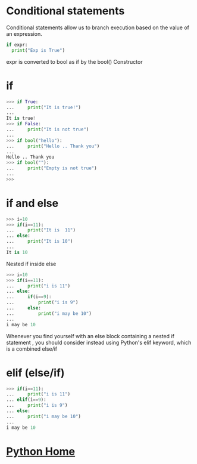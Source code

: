 # Conditional statements
Conditional statements allow us to branch execution based on the value of an expression.
```python
if expr:
  print("Exp is True")
```
expr is converted to bool  as if by the bool() Constructor
# if
```python
>>> if True:                        
...     print("It is true!")        
...                                 
It is true!                         
>>> if False:                       
...     print("It is not true")     
...                                 
>>> if bool("hello"):               
...     print("Hello .. Thank you")
...                                 
Hello .. Thank you
>>> if bool(""):                      
...     print("Empty is not true")    
...                                   
>>>
```

# if and else
```python
>>> i=10
>>> if(i==11):
...     print("It is  11")
... else:
...     print("It is 10")
...
It is 10
```
Nested if inside else
```python
>>> i=10
>>> if(i==11):                     
...     print("i is 11")           
... else:                          
...     if(i==9):                  
...         print("i is 9")        
...     else:                      
...         print("i may be 10")   
...
i may be 10                                
```
Whenever you find yourself with an else block containing a nested if statement , you should consider instead using Python's elif keyword, which is a combined else/if
# elif (else/if)
```python
>>> if(i==11):                 
...     print("i is 11")       
... elif(i==9):                
...     print("i is 9")        
... else:                      
...     print("i may be 10")   
...                            
i may be 10
```                    
# [Python Home](index.html)
